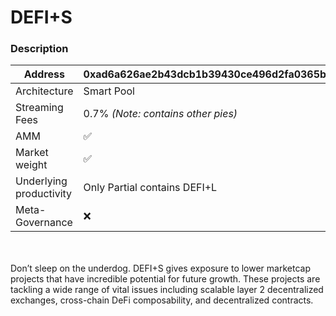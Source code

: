 # DEFI+S

### Description

| Address                 | 0xad6a626ae2b43dcb1b39430ce496d2fa0365ba9c |
| ----------------------- | ------------------------------------------ |
| Architecture            | Smart Pool                                 |
| Streaming Fees          | 0.7% _(Note: contains other pies)_         |
| AMM                     | ✅                                          |
| Market weight           | ✅                                          |
| Underlying productivity | Only Partial contains DEFI+L               |
| Meta-Governance         | ❌                                          |

\
\
Don’t sleep on the underdog. DEFI+S gives exposure to lower marketcap projects that have incredible potential for future growth. These projects are tackling a wide range of vital issues including scalable layer 2 decentralized exchanges, cross-chain DeFi composability, and decentralized contracts.
